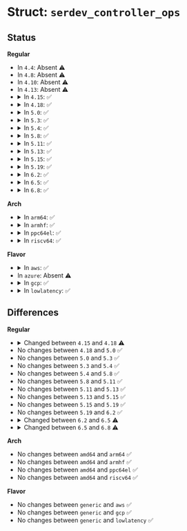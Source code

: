 # Struct: <code>serdev_controller_ops</code>

## Status
<b>Regular</b>
<ul>
<li>
In <code>4.4</code>: Absent ⚠️
</li>
<li>
In <code>4.8</code>: Absent ⚠️
</li>
<li>
In <code>4.10</code>: Absent ⚠️
</li>
<li>
In <code>4.13</code>: Absent ⚠️
</li>
<li>
<details>
<summary>In <code>4.15</code>: ✅</summary>

```c
struct serdev_controller_ops {
    int (*write_buf)(struct serdev_controller *, const unsigned char *, size_t);
    void (*write_flush)(struct serdev_controller *);
    int (*write_room)(struct serdev_controller *);
    int (*open)(struct serdev_controller *);
    void (*close)(struct serdev_controller *);
    void (*set_flow_control)(struct serdev_controller *, bool);
    unsigned int (*set_baudrate)(struct serdev_controller *, unsigned int);
    void (*wait_until_sent)(struct serdev_controller *, long int);
    int (*get_tiocm)(struct serdev_controller *);
    int (*set_tiocm)(struct serdev_controller *, unsigned int, unsigned int);
};
```
</details>
</li>
<li>
<details>
<summary>In <code>4.18</code>: ✅</summary>

```c
struct serdev_controller_ops {
    int (*write_buf)(struct serdev_controller *, const unsigned char *, size_t);
    void (*write_flush)(struct serdev_controller *);
    int (*write_room)(struct serdev_controller *);
    int (*open)(struct serdev_controller *);
    void (*close)(struct serdev_controller *);
    void (*set_flow_control)(struct serdev_controller *, bool);
    int (*set_parity)(struct serdev_controller *, enum serdev_parity);
    unsigned int (*set_baudrate)(struct serdev_controller *, unsigned int);
    void (*wait_until_sent)(struct serdev_controller *, long int);
    int (*get_tiocm)(struct serdev_controller *);
    int (*set_tiocm)(struct serdev_controller *, unsigned int, unsigned int);
};
```
</details>
</li>
<li>
<details>
<summary>In <code>5.0</code>: ✅</summary>

```c
struct serdev_controller_ops {
    int (*write_buf)(struct serdev_controller *, const unsigned char *, size_t);
    void (*write_flush)(struct serdev_controller *);
    int (*write_room)(struct serdev_controller *);
    int (*open)(struct serdev_controller *);
    void (*close)(struct serdev_controller *);
    void (*set_flow_control)(struct serdev_controller *, bool);
    int (*set_parity)(struct serdev_controller *, enum serdev_parity);
    unsigned int (*set_baudrate)(struct serdev_controller *, unsigned int);
    void (*wait_until_sent)(struct serdev_controller *, long int);
    int (*get_tiocm)(struct serdev_controller *);
    int (*set_tiocm)(struct serdev_controller *, unsigned int, unsigned int);
};
```
</details>
</li>
<li>
<details>
<summary>In <code>5.3</code>: ✅</summary>

```c
struct serdev_controller_ops {
    int (*write_buf)(struct serdev_controller *, const unsigned char *, size_t);
    void (*write_flush)(struct serdev_controller *);
    int (*write_room)(struct serdev_controller *);
    int (*open)(struct serdev_controller *);
    void (*close)(struct serdev_controller *);
    void (*set_flow_control)(struct serdev_controller *, bool);
    int (*set_parity)(struct serdev_controller *, enum serdev_parity);
    unsigned int (*set_baudrate)(struct serdev_controller *, unsigned int);
    void (*wait_until_sent)(struct serdev_controller *, long int);
    int (*get_tiocm)(struct serdev_controller *);
    int (*set_tiocm)(struct serdev_controller *, unsigned int, unsigned int);
};
```
</details>
</li>
<li>
<details>
<summary>In <code>5.4</code>: ✅</summary>

```c
struct serdev_controller_ops {
    int (*write_buf)(struct serdev_controller *, const unsigned char *, size_t);
    void (*write_flush)(struct serdev_controller *);
    int (*write_room)(struct serdev_controller *);
    int (*open)(struct serdev_controller *);
    void (*close)(struct serdev_controller *);
    void (*set_flow_control)(struct serdev_controller *, bool);
    int (*set_parity)(struct serdev_controller *, enum serdev_parity);
    unsigned int (*set_baudrate)(struct serdev_controller *, unsigned int);
    void (*wait_until_sent)(struct serdev_controller *, long int);
    int (*get_tiocm)(struct serdev_controller *);
    int (*set_tiocm)(struct serdev_controller *, unsigned int, unsigned int);
};
```
</details>
</li>
<li>
<details>
<summary>In <code>5.8</code>: ✅</summary>

```c
struct serdev_controller_ops {
    int (*write_buf)(struct serdev_controller *, const unsigned char *, size_t);
    void (*write_flush)(struct serdev_controller *);
    int (*write_room)(struct serdev_controller *);
    int (*open)(struct serdev_controller *);
    void (*close)(struct serdev_controller *);
    void (*set_flow_control)(struct serdev_controller *, bool);
    int (*set_parity)(struct serdev_controller *, enum serdev_parity);
    unsigned int (*set_baudrate)(struct serdev_controller *, unsigned int);
    void (*wait_until_sent)(struct serdev_controller *, long int);
    int (*get_tiocm)(struct serdev_controller *);
    int (*set_tiocm)(struct serdev_controller *, unsigned int, unsigned int);
};
```
</details>
</li>
<li>
<details>
<summary>In <code>5.11</code>: ✅</summary>

```c
struct serdev_controller_ops {
    int (*write_buf)(struct serdev_controller *, const unsigned char *, size_t);
    void (*write_flush)(struct serdev_controller *);
    int (*write_room)(struct serdev_controller *);
    int (*open)(struct serdev_controller *);
    void (*close)(struct serdev_controller *);
    void (*set_flow_control)(struct serdev_controller *, bool);
    int (*set_parity)(struct serdev_controller *, enum serdev_parity);
    unsigned int (*set_baudrate)(struct serdev_controller *, unsigned int);
    void (*wait_until_sent)(struct serdev_controller *, long int);
    int (*get_tiocm)(struct serdev_controller *);
    int (*set_tiocm)(struct serdev_controller *, unsigned int, unsigned int);
};
```
</details>
</li>
<li>
<details>
<summary>In <code>5.13</code>: ✅</summary>

```c
struct serdev_controller_ops {
    int (*write_buf)(struct serdev_controller *, const unsigned char *, size_t);
    void (*write_flush)(struct serdev_controller *);
    int (*write_room)(struct serdev_controller *);
    int (*open)(struct serdev_controller *);
    void (*close)(struct serdev_controller *);
    void (*set_flow_control)(struct serdev_controller *, bool);
    int (*set_parity)(struct serdev_controller *, enum serdev_parity);
    unsigned int (*set_baudrate)(struct serdev_controller *, unsigned int);
    void (*wait_until_sent)(struct serdev_controller *, long int);
    int (*get_tiocm)(struct serdev_controller *);
    int (*set_tiocm)(struct serdev_controller *, unsigned int, unsigned int);
};
```
</details>
</li>
<li>
<details>
<summary>In <code>5.15</code>: ✅</summary>

```c
struct serdev_controller_ops {
    int (*write_buf)(struct serdev_controller *, const unsigned char *, size_t);
    void (*write_flush)(struct serdev_controller *);
    int (*write_room)(struct serdev_controller *);
    int (*open)(struct serdev_controller *);
    void (*close)(struct serdev_controller *);
    void (*set_flow_control)(struct serdev_controller *, bool);
    int (*set_parity)(struct serdev_controller *, enum serdev_parity);
    unsigned int (*set_baudrate)(struct serdev_controller *, unsigned int);
    void (*wait_until_sent)(struct serdev_controller *, long int);
    int (*get_tiocm)(struct serdev_controller *);
    int (*set_tiocm)(struct serdev_controller *, unsigned int, unsigned int);
};
```
</details>
</li>
<li>
<details>
<summary>In <code>5.19</code>: ✅</summary>

```c
struct serdev_controller_ops {
    int (*write_buf)(struct serdev_controller *, const unsigned char *, size_t);
    void (*write_flush)(struct serdev_controller *);
    int (*write_room)(struct serdev_controller *);
    int (*open)(struct serdev_controller *);
    void (*close)(struct serdev_controller *);
    void (*set_flow_control)(struct serdev_controller *, bool);
    int (*set_parity)(struct serdev_controller *, enum serdev_parity);
    unsigned int (*set_baudrate)(struct serdev_controller *, unsigned int);
    void (*wait_until_sent)(struct serdev_controller *, long int);
    int (*get_tiocm)(struct serdev_controller *);
    int (*set_tiocm)(struct serdev_controller *, unsigned int, unsigned int);
};
```
</details>
</li>
<li>
<details>
<summary>In <code>6.2</code>: ✅</summary>

```c
struct serdev_controller_ops {
    int (*write_buf)(struct serdev_controller *, const unsigned char *, size_t);
    void (*write_flush)(struct serdev_controller *);
    int (*write_room)(struct serdev_controller *);
    int (*open)(struct serdev_controller *);
    void (*close)(struct serdev_controller *);
    void (*set_flow_control)(struct serdev_controller *, bool);
    int (*set_parity)(struct serdev_controller *, enum serdev_parity);
    unsigned int (*set_baudrate)(struct serdev_controller *, unsigned int);
    void (*wait_until_sent)(struct serdev_controller *, long int);
    int (*get_tiocm)(struct serdev_controller *);
    int (*set_tiocm)(struct serdev_controller *, unsigned int, unsigned int);
};
```
</details>
</li>
<li>
<details>
<summary>In <code>6.5</code>: ✅</summary>

```c
struct serdev_controller_ops {
    int (*write_buf)(struct serdev_controller *, const unsigned char *, size_t);
    void (*write_flush)(struct serdev_controller *);
    int (*write_room)(struct serdev_controller *);
    int (*open)(struct serdev_controller *);
    void (*close)(struct serdev_controller *);
    void (*set_flow_control)(struct serdev_controller *, bool);
    int (*set_parity)(struct serdev_controller *, enum serdev_parity);
    unsigned int (*set_baudrate)(struct serdev_controller *, unsigned int);
    void (*wait_until_sent)(struct serdev_controller *, long int);
    int (*get_tiocm)(struct serdev_controller *);
    int (*set_tiocm)(struct serdev_controller *, unsigned int, unsigned int);
    int (*break_ctl)(struct serdev_controller *, unsigned int);
};
```
</details>
</li>
<li>
<details>
<summary>In <code>6.8</code>: ✅</summary>

```c
struct serdev_controller_ops {
    ssize_t (*write_buf)(struct serdev_controller *, const u8 *, size_t);
    void (*write_flush)(struct serdev_controller *);
    int (*write_room)(struct serdev_controller *);
    int (*open)(struct serdev_controller *);
    void (*close)(struct serdev_controller *);
    void (*set_flow_control)(struct serdev_controller *, bool);
    int (*set_parity)(struct serdev_controller *, enum serdev_parity);
    unsigned int (*set_baudrate)(struct serdev_controller *, unsigned int);
    void (*wait_until_sent)(struct serdev_controller *, long int);
    int (*get_tiocm)(struct serdev_controller *);
    int (*set_tiocm)(struct serdev_controller *, unsigned int, unsigned int);
    int (*break_ctl)(struct serdev_controller *, unsigned int);
};
```
</details>
</li>
</ul>
<b>Arch</b>
<ul>
<li>
<details>
<summary>In <code>arm64</code>: ✅</summary>

```c
struct serdev_controller_ops {
    int (*write_buf)(struct serdev_controller *, const unsigned char *, size_t);
    void (*write_flush)(struct serdev_controller *);
    int (*write_room)(struct serdev_controller *);
    int (*open)(struct serdev_controller *);
    void (*close)(struct serdev_controller *);
    void (*set_flow_control)(struct serdev_controller *, bool);
    int (*set_parity)(struct serdev_controller *, enum serdev_parity);
    unsigned int (*set_baudrate)(struct serdev_controller *, unsigned int);
    void (*wait_until_sent)(struct serdev_controller *, long int);
    int (*get_tiocm)(struct serdev_controller *);
    int (*set_tiocm)(struct serdev_controller *, unsigned int, unsigned int);
};
```
</details>
</li>
<li>
<details>
<summary>In <code>armhf</code>: ✅</summary>

```c
struct serdev_controller_ops {
    int (*write_buf)(struct serdev_controller *, const unsigned char *, size_t);
    void (*write_flush)(struct serdev_controller *);
    int (*write_room)(struct serdev_controller *);
    int (*open)(struct serdev_controller *);
    void (*close)(struct serdev_controller *);
    void (*set_flow_control)(struct serdev_controller *, bool);
    int (*set_parity)(struct serdev_controller *, enum serdev_parity);
    unsigned int (*set_baudrate)(struct serdev_controller *, unsigned int);
    void (*wait_until_sent)(struct serdev_controller *, long int);
    int (*get_tiocm)(struct serdev_controller *);
    int (*set_tiocm)(struct serdev_controller *, unsigned int, unsigned int);
};
```
</details>
</li>
<li>
<details>
<summary>In <code>ppc64el</code>: ✅</summary>

```c
struct serdev_controller_ops {
    int (*write_buf)(struct serdev_controller *, const unsigned char *, size_t);
    void (*write_flush)(struct serdev_controller *);
    int (*write_room)(struct serdev_controller *);
    int (*open)(struct serdev_controller *);
    void (*close)(struct serdev_controller *);
    void (*set_flow_control)(struct serdev_controller *, bool);
    int (*set_parity)(struct serdev_controller *, enum serdev_parity);
    unsigned int (*set_baudrate)(struct serdev_controller *, unsigned int);
    void (*wait_until_sent)(struct serdev_controller *, long int);
    int (*get_tiocm)(struct serdev_controller *);
    int (*set_tiocm)(struct serdev_controller *, unsigned int, unsigned int);
};
```
</details>
</li>
<li>
<details>
<summary>In <code>riscv64</code>: ✅</summary>

```c
struct serdev_controller_ops {
    int (*write_buf)(struct serdev_controller *, const unsigned char *, size_t);
    void (*write_flush)(struct serdev_controller *);
    int (*write_room)(struct serdev_controller *);
    int (*open)(struct serdev_controller *);
    void (*close)(struct serdev_controller *);
    void (*set_flow_control)(struct serdev_controller *, bool);
    int (*set_parity)(struct serdev_controller *, enum serdev_parity);
    unsigned int (*set_baudrate)(struct serdev_controller *, unsigned int);
    void (*wait_until_sent)(struct serdev_controller *, long int);
    int (*get_tiocm)(struct serdev_controller *);
    int (*set_tiocm)(struct serdev_controller *, unsigned int, unsigned int);
};
```
</details>
</li>
</ul>
<b>Flavor</b>
<ul>
<li>
<details>
<summary>In <code>aws</code>: ✅</summary>

```c
struct serdev_controller_ops {
    int (*write_buf)(struct serdev_controller *, const unsigned char *, size_t);
    void (*write_flush)(struct serdev_controller *);
    int (*write_room)(struct serdev_controller *);
    int (*open)(struct serdev_controller *);
    void (*close)(struct serdev_controller *);
    void (*set_flow_control)(struct serdev_controller *, bool);
    int (*set_parity)(struct serdev_controller *, enum serdev_parity);
    unsigned int (*set_baudrate)(struct serdev_controller *, unsigned int);
    void (*wait_until_sent)(struct serdev_controller *, long int);
    int (*get_tiocm)(struct serdev_controller *);
    int (*set_tiocm)(struct serdev_controller *, unsigned int, unsigned int);
};
```
</details>
</li>
<li>
In <code>azure</code>: Absent ⚠️
</li>
<li>
<details>
<summary>In <code>gcp</code>: ✅</summary>

```c
struct serdev_controller_ops {
    int (*write_buf)(struct serdev_controller *, const unsigned char *, size_t);
    void (*write_flush)(struct serdev_controller *);
    int (*write_room)(struct serdev_controller *);
    int (*open)(struct serdev_controller *);
    void (*close)(struct serdev_controller *);
    void (*set_flow_control)(struct serdev_controller *, bool);
    int (*set_parity)(struct serdev_controller *, enum serdev_parity);
    unsigned int (*set_baudrate)(struct serdev_controller *, unsigned int);
    void (*wait_until_sent)(struct serdev_controller *, long int);
    int (*get_tiocm)(struct serdev_controller *);
    int (*set_tiocm)(struct serdev_controller *, unsigned int, unsigned int);
};
```
</details>
</li>
<li>
<details>
<summary>In <code>lowlatency</code>: ✅</summary>

```c
struct serdev_controller_ops {
    int (*write_buf)(struct serdev_controller *, const unsigned char *, size_t);
    void (*write_flush)(struct serdev_controller *);
    int (*write_room)(struct serdev_controller *);
    int (*open)(struct serdev_controller *);
    void (*close)(struct serdev_controller *);
    void (*set_flow_control)(struct serdev_controller *, bool);
    int (*set_parity)(struct serdev_controller *, enum serdev_parity);
    unsigned int (*set_baudrate)(struct serdev_controller *, unsigned int);
    void (*wait_until_sent)(struct serdev_controller *, long int);
    int (*get_tiocm)(struct serdev_controller *);
    int (*set_tiocm)(struct serdev_controller *, unsigned int, unsigned int);
};
```
</details>
</li>
</ul>

## Differences
<b>Regular</b>
<ul>
<li>
<details>
<summary>Changed between <code>4.15</code> and <code>4.18</code> ⚠️</summary>
<ul>
<li>
<b>Field added. </b>
<code>int (*set_parity)(struct serdev_controller *, enum serdev_parity)</code>
</li>
</ul>
</details>
</li>
<li>
No changes between <code>4.18</code> and <code>5.0</code> ✅
</li>
<li>
No changes between <code>5.0</code> and <code>5.3</code> ✅
</li>
<li>
No changes between <code>5.3</code> and <code>5.4</code> ✅
</li>
<li>
No changes between <code>5.4</code> and <code>5.8</code> ✅
</li>
<li>
No changes between <code>5.8</code> and <code>5.11</code> ✅
</li>
<li>
No changes between <code>5.11</code> and <code>5.13</code> ✅
</li>
<li>
No changes between <code>5.13</code> and <code>5.15</code> ✅
</li>
<li>
No changes between <code>5.15</code> and <code>5.19</code> ✅
</li>
<li>
No changes between <code>5.19</code> and <code>6.2</code> ✅
</li>
<li>
<details>
<summary>Changed between <code>6.2</code> and <code>6.5</code> ⚠️</summary>
<ul>
<li>
<b>Field added. </b>
<code>int (*break_ctl)(struct serdev_controller *, unsigned int)</code>
</li>
</ul>
</details>
</li>
<li>
<details>
<summary>Changed between <code>6.5</code> and <code>6.8</code> ⚠️</summary>
<ul>
<li>
<b>Field type changed. </b>
<code>int (*write_buf)(struct serdev_controller *, const unsigned char *, size_t)</code> ➡️ <code>ssize_t (*write_buf)(struct serdev_controller *, const u8 *, size_t)</code>
</li>
</ul>
</details>
</li>
</ul>
<b>Arch</b>
<ul>
<li>
No changes between <code>amd64</code> and <code>arm64</code> ✅
</li>
<li>
No changes between <code>amd64</code> and <code>armhf</code> ✅
</li>
<li>
No changes between <code>amd64</code> and <code>ppc64el</code> ✅
</li>
<li>
No changes between <code>amd64</code> and <code>riscv64</code> ✅
</li>
</ul>
<b>Flavor</b>
<ul>
<li>
No changes between <code>generic</code> and <code>aws</code> ✅
</li>
<li>
No changes between <code>generic</code> and <code>gcp</code> ✅
</li>
<li>
No changes between <code>generic</code> and <code>lowlatency</code> ✅
</li>
</ul>
